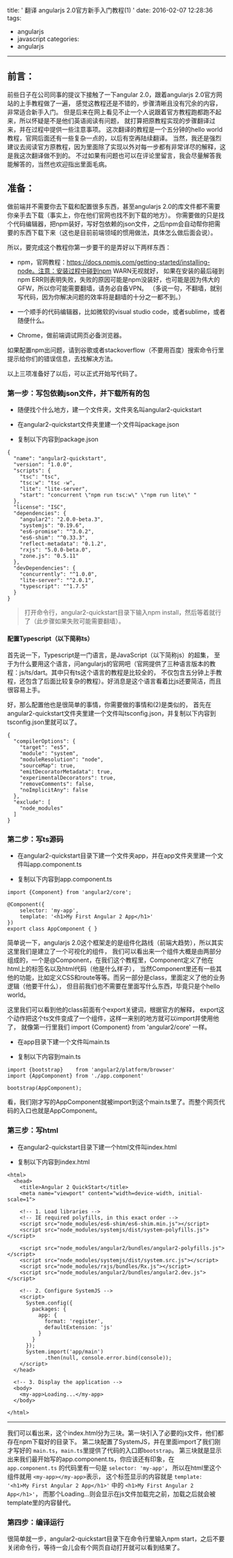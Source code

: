 title: ' 翻译 angularjs 2.0官方新手入门教程(1) '
date: 2016-02-07 12:28:36
tags:
  - angularjs
  - javascript
categories:
  - angularjs
---

## 前言：

前些日子在公司同事的提议下接触了一下angular 2.0，跟着angularjs 2.0官方网站的上手教程做了一遍，
感觉这教程还是不错的，步骤清晰且没有冗余的内容，非常适合新手入门。
但是后来在网上看见不止一个人说跟着官方教程跑都跑不起来，所以怀疑是不是他们英语阅读有问题，
就打算把原教程实现的步骤翻译过来，并在过程中提供一些注意事项。
这次翻译的教程是一个五分钟的hello world教程，官网后面还有一些复杂一点的，以后有空再陆续翻译。
当然，我还是强烈建议去阅读官方原教程，因为里面除了实现以外对每一步都有非常详尽的解释，这是我这次翻译做不到的。
不过如果有问题也可以在评论里留言，我会尽量解答我能解答的，当然也欢迎指出里面毛病。


## 准备：


做前端并不需要你去下载和配置很多东西，甚至angularjs 2.0的库文件都不需要你亲手去下载（事实上，你在他们官网也找不到下载的地方）。
你需要做的只是找个代码编辑器，把npm装好，写好包依赖的json文件，之后npm会自动帮你把需要的东西下载下来（这也是目前前端领域的惯用做法，具体怎么做后面会说）。

所以，要完成这个教程你第一步要干的是弄好以下两样东西：


- npm，官网教程：https://docs.npmjs.com/getting-started/installing-node。注意：安装过程中碰到npm WARN无视就好，
 如果在安装的最后碰到npm ERR则表明失败，失败的原因可能是npm没装好，也可能是因为伟大的GFW，所以你可能需要翻墙，请务必自备VPN。
 （多说一句，不翻墙，就别写代码，因为你解决问题的效率将是翻墙的十分之一都不到。）

- 一个顺手的代码编辑器，比如微软的visual studio code，或者sublime，或者随便什么。

-  Chrome，做前端调试网页必备浏览器。




如果配置npm出问题，请到谷歌或者stackoverflow（不要用百度）搜索命令行里提示给你们的错误信息，去找解决方法。


以上三项准备好了以后，可以正式开始写代码了。


### 第一步：写包依赖json文件，并下载所有的包




- 随便找个什么地方，建一个文件夹，文件夹名叫angular2-quickstart

- 在angular2-quickstart文件夹里建一个文件叫package.json

- 复制以下内容到package.json

```
{
  "name": "angular2-quickstart",
  "version": "1.0.0",
  "scripts": {
    "tsc": "tsc",
    "tsc:w": "tsc -w",
    "lite": "lite-server",
    "start": "concurrent \"npm run tsc:w\" \"npm run lite\" "
  },
  "license": "ISC",
  "dependencies": {
    "angular2": "2.0.0-beta.3",
    "systemjs": "0.19.6",
    "es6-promise": "^3.0.2",
    "es6-shim": "^0.33.3",
    "reflect-metadata": "0.1.2",
    "rxjs": "5.0.0-beta.0",
    "zone.js": "0.5.11"
  },
  "devDependencies": {
    "concurrently": "^1.0.0",
    "lite-server": "^2.0.1",
    "typescript": "^1.7.5"
  }
}
```



>打开命令行，angular2-quickstart目录下输入npm install，然后等着就行了（此步骤如果失败可能需要翻墙）。


#### 配置Typescript（以下简称ts）


首先说一下，Typescript是一门语言，是JavaScript（以下简称js）的超集，
至于为什么要用这个语言，问angularjs的官网吧（官网提供了三种语言版本的教程：js/ts/dart。其中只有ts这个语言的教程是比较全的，
不仅包含五分钟上手教程，还包含了后面比较复杂的教程）。好消息是这个语言看着比js还要简洁，而且很容易上手。

好，那么配置他也是很简单的事情，你需要做的事情和(2)是类似的，
首先在angular2-quickstart文件夹里建一个文件叫tsconfig.json，并复制以下内容到tsconfig.json里就可以了。


```
{
  "compilerOptions": {
    "target": "es5",
    "module": "system",
    "moduleResolution": "node",
    "sourceMap": true,
    "emitDecoratorMetadata": true,
    "experimentalDecorators": true,
    "removeComments": false,
    "noImplicitAny": false
  },
  "exclude": [
    "node_modules"
  ]
}
```


### 第二步：写ts源码



- 在angular2-quickstart目录下建一个文件夹app，并在app文件夹里建一个文件叫app.component.ts

- 复制以下内容到app.component.ts


```
import {Component} from 'angular2/core';

@Component({
    selector: 'my-app',
    template: '<h1>My First Angular 2 App</h1>'
})
export class AppComponent { }
```


简单说一下，angularjs 2.0这个框架走的是组件化路线（前端大趋势），所以其实这里我们是建立了一个可视化的组件，
我们可以看出来一个组件大概是由两部分组成的，一个是@Component，在我们这个教程里，Component定义了他在html上的标签名以及html代码（他是什么样子），
当然Component里还有一些其他的功能，比如定义CSS和route等等。而另一部分是class，里面定义了他的业务逻辑（他要干什么），
但目前我们也不需要在里面写什么东西，毕竟只是个hello world。


这里我们可以看到他的class前面有个export关键词，根据官方的解释，
export这个动作把这个ts文件变成了一个组件，这样一来别的地方就可以import并使用他了，
就像第一行里我们 import {Component} from 'angular2/core' 一样。


-  在app目录下建一个文件叫main.ts

- 复制以下内容到main.ts

```
import {bootstrap}    from 'angular2/platform/browser'
import {AppComponent} from './app.component'

bootstrap(AppComponent);
```


看，我们刚才写的AppComponent就被import到这个main.ts里了。而整个网页代码的入口也就是AppComponent。



### 第三步：写html

- 在angular2-quickstart目录下建一个html文件叫index.html

- 复制以下内容到index.html

```
<html>
  <head>
    <title>Angular 2 QuickStart</title>
    <meta name="viewport" content="width=device-width, initial-scale=1">    

    <!-- 1. Load libraries -->
    <!-- IE required polyfills, in this exact order -->
    <script src="node_modules/es6-shim/es6-shim.min.js"></script>
    <script src="node_modules/systemjs/dist/system-polyfills.js"></script>

    <script src="node_modules/angular2/bundles/angular2-polyfills.js"></script>
    <script src="node_modules/systemjs/dist/system.src.js"></script>
    <script src="node_modules/rxjs/bundles/Rx.js"></script>
    <script src="node_modules/angular2/bundles/angular2.dev.js"></script>

    <!-- 2. Configure SystemJS -->
    <script>
      System.config({
        packages: {        
          app: {
            format: 'register',
            defaultExtension: 'js'
          }
        }
      });
      System.import('app/main')
            .then(null, console.error.bind(console));
    </script>
  </head>

  <!-- 3. Display the application -->
  <body>
    <my-app>Loading...</my-app>
  </body>

</html>
```

--- 


我们可以看出来，这个index.html分为三块。第一块引入了必要的js文件，他们都存在npm下载好的目录下。
第二块配置了SystemJS，并在里面import了我们刚才写好的 `main.ts`，`main.ts`里提供了代码的入口即`bootstrap`。
第三块就是显示出来我们最开始写的app.component.ts，你应该还有印象，在 `app.component.ts` 的代码里有一句是 `selector: 'my-app'`，
所以在html里这个组件就用 `<my-app></my-app>`表示，
这个标签显示的内容就是  ` template: '<h1>My First Angular 2 App</h1>' ` 中的  `<h1>My First Angular 2 App</h1>'`，
而那个Loading...则会显示在js文件加载完之前，加载之后就会被template里的内容替代。


### 第四步：编译运行

很简单就一步，angular2-quickstart目录下在命令行里输入npm start，之后不要关闭命令行，等待一会儿会有个网页自动打开就可以看到结果了。


